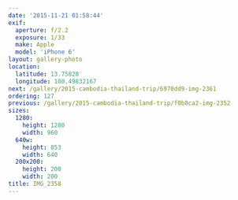 ```yaml
---
date: '2015-11-21 01:58:44'
exif:
  aperture: f/2.2
  exposure: 1/33
  make: Apple
  model: 'iPhone 6'
layout: gallery-photo
location:
  latitude: 13.75828
  longitude: 100.49832167
next: /gallery/2015-cambodia-thailand-trip/6970dd9-img-2361
ordering: 127
previous: /gallery/2015-cambodia-thailand-trip/f0b8ca2-img-2352
sizes:
  1280:
    height: 1280
    width: 960
  640w:
    height: 853
    width: 640
  200x200:
    height: 200
    width: 200
title: IMG_2358
---
```

